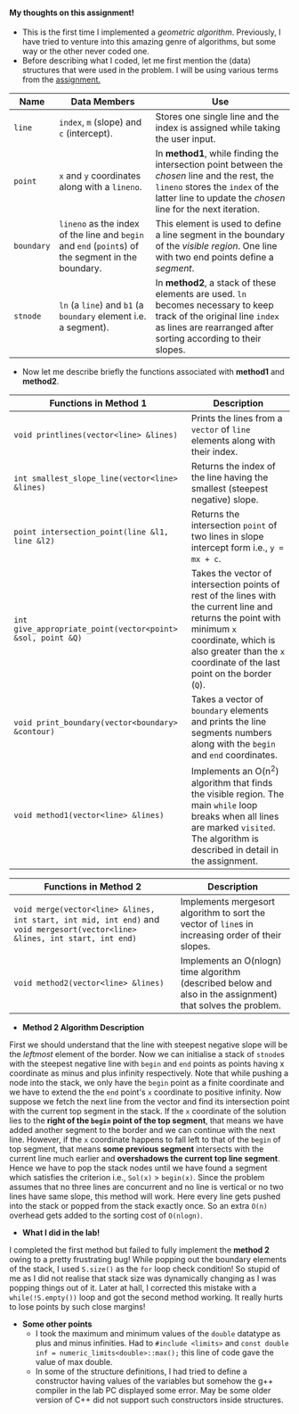 #### My thoughts on this assignment!
- This is the first time I implemented a *geometric algorithm*. Previously, I have tried to venture into this amazing genre of algorithms, but some way or the other never coded one.
- Before describing what I coded, let me first mention the (data) structures that were used in the problem. I will be using various terms from the [assignment.](https://github.com/swag2198/DSA/blob/master/A3/A3.pdf)

| Name | Data Members | Use |
| --- | --- | --- |
| `line` | `index`, `m` (slope) and `c` (intercept). | Stores one single line and the index is assigned while taking the user input. |
| `point` | `x` and `y` coordinates along with a `lineno`. | In **method1**, while finding the intersection point between the *chosen* line and the rest, the `lineno` stores the `index` of the latter line to update the *chosen* line for the next iteration. |
| `boundary` | `lineno` as the index of the line and `begin` and `end` (`point`s) of the segment in the boundary. | This element is used to define a line segment in the boundary of the *visible region*. One line with two end points define a *segment*. |
| `stnode` | `ln` (a `line`) and `b1` (a `boundary` element i.e. a segment). | In **method2**, a stack of these elements are used. `ln` becomes necessary to keep track of the original line `index` as lines are rearranged after sorting according to their slopes. |

- Now let me describe briefly the functions associated with **method1** and **method2**.

| Functions in Method 1 | Description |
| --- | --- |
| `void printlines(vector<line> &lines)` | Prints the lines from a `vector` of `line` elements along with their index. |
| `int smallest_slope_line(vector<line> &lines)` | Returns the index of the line having the smallest (steepest negative) slope. |
| `point intersection_point(line &l1, line &l2)` | Returns the intersection `point` of two lines in slope intercept form i.e., `y = mx + c`. |
| `int give_appropriate_point(vector<point> &sol, point &Q)` | Takes the vector of intersection points of rest of the lines with the current line and returns the point with minimum `x` coordinate, which is also greater than the `x` coordinate of the last point on the border (`Q`). |
| `void print_boundary(vector<boundary> &contour)` | Takes a vector of `boundary` elements and prints the line segments numbers along with the `begin` and `end` coordinates. |
| `void method1(vector<line> &lines)` | Implements an O(n<sup>2</sup>) algorithm that finds the visible region. The main `while` loop breaks when all lines are marked `visited`. The algorithm is described in detail in the assignment. |

| Functions in Method 2 | Description |
| --- | --- |
| `void merge(vector<line> &lines, int start, int mid, int end)` and `void mergesort(vector<line> &lines, int start, int end)` | Implements mergesort algorithm to sort the vector of `line`s in increasing order of their slopes. |
| `void method2(vector<line> &lines)` | Implements an O(nlogn) time algorithm (described below and also in the assignment) that solves the problem. |

- **Method 2 Algorithm Description**

First we should understand that the line with steepest negative slope will be the *leftmost* element of the border. Now we can initialise a stack of `stnode`s with the steepest negative line with `begin` and `end` points as points having x coordinate as minus and plus infinity respectively. Note that while pushing a node into the stack, we only have the `begin` point as a finite coordinate and we have to extend the the `end` point's `x` coordinate to positive infinity.
Now suppose we fetch the next line from the vector and find its intersection point with the current top segment in the stack.
If the `x` coordinate of the solution lies to the **right of the `begin` point of the top segment**, that means we have added another
segment to the border and we can continue with the next line. However, if the `x` coordinate happens to fall left to that of the
`begin` of top segment, that means **some previous segment** intersects with the current line much earlier and **overshadows the current top line segment**. Hence we have to pop the stack nodes until
we have found a segment which satisfies the criterion i.e., `Sol(x)` > `begin(x)`. Since the problem assumes that no three lines are concurrent and no line is vertical or no two lines have same slope, this method will work.
Here every line gets pushed into the stack or popped from the stack exactly once. So an extra `O(n)` overhead gets added to the sorting cost of `O(nlogn)`.

- **What I did in the lab!**

I completed the first method but failed to fully implement the **method 2** owing to a pretty frustrating bug! While popping out the boundary elements of the stack, I used `S.size()` as the `for` loop check condition! So stupid of me as I did not realise that stack size was dynamically changing as I was popping things out of it.
Later at hall, I corrected this mistake with a `while(!S.empty())` loop and got the second method working. It really hurts to lose points by such close margins!

- **Some other points**
  - I took the maximum and minimum values of the `double` datatype as plus and minus infinities. Had to `#include <limits>` and `const double inf = numeric_limits<double>::max();` this line of code gave the value of max double.
  - In some of the structure definitions, I had tried to define a constructor having values of the variables but somehow the g++ compiler in the lab PC displayed some error. May be some older version of C++ did not support such constructors inside structures.
